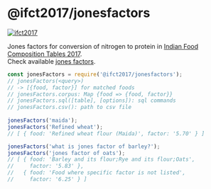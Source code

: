 # @ifct2017/jonesfactors

[![ifct2017](http://ninindia.org/images/ifct_2017.png)](https://www.npmjs.com/package/ifct2017)

Jones factors for conversion of nitrogen to protein in [Indian Food Composition Tables 2017].<br>
Check available [jones factors].

```javascript
const jonesFactors = require('@ifct2017/jonesfactors');
// jonesFactors(<query>)
// -> [{food, factor}] for matched foods
// jonesFactors.corpus: Map {food => {food, factor}}
// jonesFactors.sql([table], [options]): sql commands
// jonesFactors.csv(): path to csv file
 
jonesFactors('maida');
jonesFactors('Refined wheat');
// [ { food: 'Refined wheat flour (Maida)', factor: '5.70' } ]

jonesFactors('what is jones factor of barley?');
jonesFactors('jones factor of oats');
// [ { food: 'Barley and its flour;Rye and its flour;Oats',
//     factor: '5.83' },
//   { food: 'Food where specific factor is not listed',
//     factor: '6.25' } ]
```


[Indian Food Composition Tables 2017]: http://ifct2017.com/
[jones factors]: https://github.com/ifct2017/jonesfactors/blob/master/index.csv
